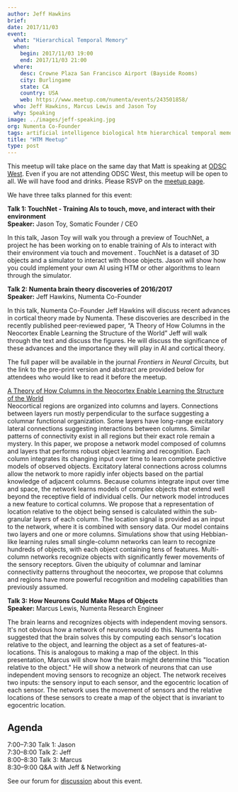 ```yaml
---
author: Jeff Hawkins
brief:
date: 2017/11/03
event:
  what: "Hierarchical Temporal Memory"
  when:
    begin: 2017/11/03 19:00
    end: 2017/11/03 21:00
  where:
    desc: Crowne Plaza San Francisco Airport (Bayside Rooms)
    city: Burlingame
    state: CA
    country: USA
    web: https://www.meetup.com/numenta/events/243501858/
  who: Jeff Hawkins, Marcus Lewis and Jason Toy
  why: Speaking
image: ../images/jeff-speaking.jpg
org: Numenta Co-Founder
tags: artificial intelligence biological htm hierarchical temporal memory computing brain
title: "HTM Meetup"
type: post
---
```


This meetup will take place on the same day that Matt is speaking at [ODSC West](https://www.odsc.com/california).
Even if you are not attending ODSC West, this meetup will be open to all. We will have food and drinks. Please RSVP on the [meetup page](https://www.meetup.com/numenta/events/243501858/).

We have three talks planned for this event:

**Talk 1: TouchNet - Training AIs to touch, move, and interact with their environment** <br/>
**Speaker:** Jason Toy, Somatic Founder / CEO

In this talk, Jason Toy will walk you through a preview of TouchNet, a project he has been working on to enable training of AIs to interact with their environment via touch and movement . TouchNet is a dataset of 3D objects and a simulator to interact with those objects. Jason will show how you could implement your own AI using HTM or other algorithms to learn through the simulator.

**Talk 2: Numenta brain theory discoveries of 2016/2017**<br/>
**Speaker:** Jeff Hawkins, Numenta Co-Founder

In this talk, Numenta Co-Founder Jeff Hawkins will discuss recent advances in cortical theory made by Numenta.
These discoveries are described in the recently published peer-reviewed paper, “A Theory of How Columns in the Neocortex Enable Learning the Structure of the World”
Jeff will walk through the text and discuss the figures.  He will discuss the significance of these advances and the importance they will play in AI and cortical theory.  

The full paper will be available in the journal *Frontiers in Neural Circuits,* but the link to the pre-print version and abstract are provided below for attendees who would like to read it before the meetup.  

[A Theory of How Columns in the Neocortex Enable Learning the Structure of the World](https://doi.org/10.1101/162263)<br/>
Neocortical regions are organized into columns and layers. Connections between layers run mostly perpendicular to the surface suggesting a columnar functional organization.
Some layers have long-range excitatory lateral connections suggesting interactions between columns.
Similar patterns of connectivity exist in all regions but their exact role remain a mystery. In this paper,
we propose a network model composed of columns and layers that performs robust object learning and recognition.
Each column integrates its changing input over time to learn complete predictive models of observed objects.
Excitatory lateral connections across columns allow the network to more rapidly infer objects based on the partial knowledge of adjacent columns.
Because columns integrate input over time and space, the network learns models of complex objects that extend well beyond the receptive field of individual cells.
Our network model introduces a new feature to cortical columns. We propose that a representation of location relative to the object being sensed
is calculated within the sub-granular layers of each column. The location signal is provided as an input to the network, where it is combined with sensory data.
Our model contains two layers and one or more columns. Simulations show that using Hebbian-like learning rules small single-column networks can learn to
recognize hundreds of objects, with each object containing tens of features. Multi-column networks recognize objects with significantly fewer movements of the sensory receptors.
Given the ubiquity of columnar and laminar connectivity patterns throughout the neocortex, we propose that columns and regions have more powerful recognition
and modeling capabilities than previously assumed.

**Talk 3: How Neurons Could Make Maps of Objects** <br/>
**Speaker:** Marcus Lewis, Numenta Research Engineer

The brain learns and recognizes objects with independent moving sensors. It's not obvious how a network of neurons would do this. Numenta has suggested that the brain solves this by computing each sensor's location relative to the object, and learning the object as a set of features-at-locations. This is analogous to making a map of the object. In this presentation, Marcus will show how the brain might determine this "location relative to the object." He will show a network of neurons that can use independent moving sensors to recognize an object. The network receives two inputs: the sensory input to each sensor, and the egocentric location of each sensor. The network uses the movement of sensors and the relative locations of these sensors to create a map of the object that is invariant to egocentric location.


**Agenda**
------
7:00–7:30 Talk 1: Jason <br/>
7:30–8:00 Talk 2: Jeff<br/>
8:00–8:30 Talk 3: Marcus<br/>
8:30–9:00 Q&A with Jeff & Networking<br/>


See our forum for [discussion](https://discourse.numenta.org/t/htm-meetup-planning-november-3-in-sf/2830) about this event.
